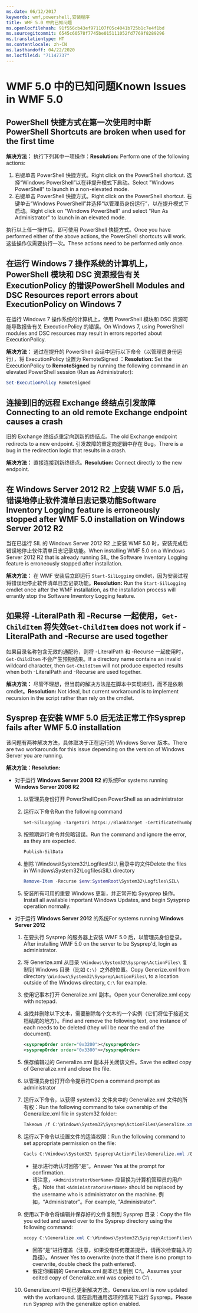 ```yaml
---
ms.date: 06/12/2017
keywords: wmf,powershell,安装程序
title: WMF 5.0 中的已知问题
ms.openlocfilehash: 91f556cb43ef971107f05c4041b725b1c7e4f1bd
ms.sourcegitcommit: 6545c60578f7745be015111052fd7769f8289296
ms.translationtype: HT
ms.contentlocale: zh-CN
ms.lasthandoff: 04/22/2020
ms.locfileid: "71147737"
---
```

# <a name="known-issues-in-wmf-50"></a><span data-ttu-id="157bb-103">WMF 5.0 中的已知问题</span><span class="sxs-lookup"><span data-stu-id="157bb-103">Known Issues in WMF 5.0</span></span>

## <a name="powershell-shortcuts-are-broken-when-used-for-the-first-time"></a><span data-ttu-id="157bb-104">PowerShell 快捷方式在第一次使用时中断</span><span class="sxs-lookup"><span data-stu-id="157bb-104">PowerShell Shortcuts are broken when used for the first time</span></span>

<span data-ttu-id="157bb-105">**解决方法：** 执行下列其中一项操作：</span><span class="sxs-lookup"><span data-stu-id="157bb-105">**Resolution:** Perform one of the following actions:</span></span>

1. <span data-ttu-id="157bb-106">右键单击 PowerShell 快捷方式。</span><span class="sxs-lookup"><span data-stu-id="157bb-106">Right click on the PowerShell shortcut.</span></span> <span data-ttu-id="157bb-107">选择“Windows PowerShell”以在非提升模式下启动。</span><span class="sxs-lookup"><span data-stu-id="157bb-107">Select "Windows PowerShell" to launch in a non-elevated mode.</span></span>
2. <span data-ttu-id="157bb-108">右键单击 PowerShell 快捷方式。</span><span class="sxs-lookup"><span data-stu-id="157bb-108">Right click on the PowerShell shortcut.</span></span> <span data-ttu-id="157bb-109">右键单击“Windows PowerShell”并选择“以管理员身份运行”，以在提升模式下启动。</span><span class="sxs-lookup"><span data-stu-id="157bb-109">Right click on "Windows PowerShell" and select "Run As Administrator" to launch in an elevated mode.</span></span>

<span data-ttu-id="157bb-110">执行以上任一操作后，即可使用 PowerShell 快捷方式。</span><span class="sxs-lookup"><span data-stu-id="157bb-110">Once you have performed either of the above actions, the PowerShell shortcuts will work.</span></span> <span data-ttu-id="157bb-111">这些操作仅需要执行一次。</span><span class="sxs-lookup"><span data-stu-id="157bb-111">These actions need to be performed only once.</span></span>

## <a name="powershell-modules-and-dsc-resources-report-errors-about-executionpolicy-on-windows-7"></a><span data-ttu-id="157bb-112">在运行 Windows 7 操作系统的计算机上，PowerShell 模块和 DSC 资源报告有关 ExecutionPolicy 的错误</span><span class="sxs-lookup"><span data-stu-id="157bb-112">PowerShell Modules and DSC Resources report errors about ExecutionPolicy on Windows 7</span></span>

<span data-ttu-id="157bb-113">在运行 Windows 7 操作系统的计算机上，使用 PowerShell 模块和 DSC 资源可能导致报告有关 ExecutionPolicy 的错误。</span><span class="sxs-lookup"><span data-stu-id="157bb-113">On Windows 7, using PowerShell modules and DSC resources may result in errors reported about ExecutionPolicy.</span></span>

<span data-ttu-id="157bb-114">**解决方法：** 通过在提升的 PowerShell 会话中运行以下命令（以管理员身份运行），将 ExecutionPolicy 设置为 RemoteSigned  ：</span><span class="sxs-lookup"><span data-stu-id="157bb-114">**Resolution:** Set the ExecutionPolicy to **RemoteSigned** by running the following command in an elevated PowerShell session (Run as Administrator):</span></span>

```powershell
Set-ExecutionPolicy RemoteSigned
```

## <a name="connecting-to-an-old-remote-exchange-endpoint-causes-a-crash"></a><span data-ttu-id="157bb-115">连接到旧的远程 Exchange 终结点引发故障</span><span class="sxs-lookup"><span data-stu-id="157bb-115">Connecting to an old remote Exchange endpoint causes a crash</span></span>

<span data-ttu-id="157bb-116">旧的 Exchange 终结点重定向到新的终结点。</span><span class="sxs-lookup"><span data-stu-id="157bb-116">The old Exchange endpoint redirects to a new endpoint.</span></span> <span data-ttu-id="157bb-117">引发故障的重定向逻辑中存在 Bug。</span><span class="sxs-lookup"><span data-stu-id="157bb-117">There is a bug in the redirection logic that results in a crash.</span></span>

<span data-ttu-id="157bb-118">**解决方法：** 直接连接到新终结点。</span><span class="sxs-lookup"><span data-stu-id="157bb-118">**Resolution:** Connect directly to the new endpoint.</span></span>

## <a name="software-inventory-logging-feature-is-erroneously-stopped-after-wmf-50-installation-on-windows-server-2012-r2"></a><span data-ttu-id="157bb-119">在 Windows Server 2012 R2 上安装 WMF 5.0 后，错误地停止软件清单日志记录功能</span><span class="sxs-lookup"><span data-stu-id="157bb-119">Software Inventory Logging feature is erroneously stopped after WMF 5.0 installation on Windows Server 2012 R2</span></span>

<span data-ttu-id="157bb-120">当在已运行 SIL 的 Windows Server 2012 R2 上安装 WMF 5.0 时，安装完成后错误地停止软件清单日志记录功能。</span><span class="sxs-lookup"><span data-stu-id="157bb-120">When installing WMF 5.0 on a Windows Server 2012 R2 that is already running SIL, the Software Inventory Logging feature is erroneously stopped after installation.</span></span>

<span data-ttu-id="157bb-121">**解决方法：** 在 WMF 安装后立即运行 `Start-SilLogging` cmdlet，因为安装过程将错误地停止软件清单日志记录功能。</span><span class="sxs-lookup"><span data-stu-id="157bb-121">**Resolution:** Run the `Start-SilLogging` cmdlet once after the WMF installation, as the installation process will errantly stop the Software Inventory Logging feature.</span></span>

## <a name="get-childitem-does-not-work-if--literalpath-and--recurse-are-used-together"></a><span data-ttu-id="157bb-122">如果将 -LiteralPath 和 -Recurse 一起使用，`Get-ChildItem` 将失效</span><span class="sxs-lookup"><span data-stu-id="157bb-122">`Get-ChildItem` does not work if -LiteralPath and -Recurse are used together</span></span>

<span data-ttu-id="157bb-123">如果目录名称包含无效的通配符，则将 -LiteralPath 和 -Recurse 一起使用时，`Get-ChildItem` 不会产生预期结果。</span><span class="sxs-lookup"><span data-stu-id="157bb-123">If a directory name contains an invalid wildcard character, then `Get-ChildItem` will not produce expected results when both -LiteralPath and -Recurse are used together.</span></span>

<span data-ttu-id="157bb-124">**解决方法：** 尽管不理想，但当前的解决方法是在脚本中实现递归，而不是依赖 cmdlet。</span><span class="sxs-lookup"><span data-stu-id="157bb-124">**Resolution:** Not ideal, but current workaround is to implement recursion in the script rather than rely on the cmdlet.</span></span>

## <a name="sysprep-fails-after-wmf-50-installation"></a><span data-ttu-id="157bb-125">Sysprep 在安装 WMF 5.0 后无法正常工作</span><span class="sxs-lookup"><span data-stu-id="157bb-125">Sysprep fails after WMF 5.0 installation</span></span>

<span data-ttu-id="157bb-126">该问题有两种解决方法，具体取决于正在运行的 Windows Server 版本。</span><span class="sxs-lookup"><span data-stu-id="157bb-126">There are two workarounds for this issue depending on the version of Windows Server you are running.</span></span>

<span data-ttu-id="157bb-127">**解决方法：**</span><span class="sxs-lookup"><span data-stu-id="157bb-127">**Resolution:**</span></span>

- <span data-ttu-id="157bb-128">对于运行 **Windows Server 2008 R2** 的系统</span><span class="sxs-lookup"><span data-stu-id="157bb-128">For systems running **Windows Server 2008 R2**</span></span>
  1. <span data-ttu-id="157bb-129">以管理员身份打开 PowerShell</span><span class="sxs-lookup"><span data-stu-id="157bb-129">Open PowerShell as an administrator</span></span>
  2. <span data-ttu-id="157bb-130">运行以下命令</span><span class="sxs-lookup"><span data-stu-id="157bb-130">Run the following command</span></span>

     ```powershell
     Set-SilLogging -TargetUri https://BlankTarget -CertificateThumbprint 0123456789
     ```

  3. <span data-ttu-id="157bb-131">按预期运行命令并忽略错误。</span><span class="sxs-lookup"><span data-stu-id="157bb-131">Run the command and ignore the error, as they are expected.</span></span>

     ```powershell
     Publish-SilData
     ```

  4. <span data-ttu-id="157bb-132">删除 \Windows\System32\Logfiles\SIL\ 目录中的文件</span><span class="sxs-lookup"><span data-stu-id="157bb-132">Delete the files in  \Windows\System32\Logfiles\SIL\ directory</span></span>

     ```powershell
     Remove-Item -Recurse $env:SystemRoot\System32\Logfiles\SIL\
     ```

  5. <span data-ttu-id="157bb-133">安装所有可用的重要 Windows 更新，并正常开始 Sysyprep 操作。</span><span class="sxs-lookup"><span data-stu-id="157bb-133">Install all available important Windows Updates, and begin Sysyprep operation normally.</span></span>

- <span data-ttu-id="157bb-134">对于运行 **Windows Server 2012** 的系统</span><span class="sxs-lookup"><span data-stu-id="157bb-134">For systems running **Windows Server 2012**</span></span>
  1. <span data-ttu-id="157bb-135">在要执行 Sysprep 的服务器上安装 WMF 5.0 后，以管理员身份登录。</span><span class="sxs-lookup"><span data-stu-id="157bb-135">After installing WMF 5.0 on the server to be Sysprep'd, login as administrator.</span></span>
  2. <span data-ttu-id="157bb-136">将 Generize.xml 从目录 `\Windows\System32\Sysprep\ActionFiles\` 复制到 Windows 目录（比如 `C:\`）之外的位置。</span><span class="sxs-lookup"><span data-stu-id="157bb-136">Copy Generize.xml from directory `\Windows\System32\Sysprep\ActionFiles\` to a location outside of the Windows directory, `C:\` for example.</span></span>
  3. <span data-ttu-id="157bb-137">使用记事本打开 Generalize.xml 副本。</span><span class="sxs-lookup"><span data-stu-id="157bb-137">Open your Generalize.xml copy with notepad.</span></span>
  4. <span data-ttu-id="157bb-138">查找并删除以下文本，需要删除每个文本的一个实例（它们将位于接近文档结尾的地方）。</span><span class="sxs-lookup"><span data-stu-id="157bb-138">Find and remove the following text, one instance of each needs to be deleted (they will be near the end of the document).</span></span>

     ```xml
     <sysprepOrder order="0x3200"></sysprepOrder>
     <sysprepOrder order="0x3300"></sysprepOrder>
     ```

  5. <span data-ttu-id="157bb-139">保存编辑过的 Generalize.xml 副本并关闭该文件。</span><span class="sxs-lookup"><span data-stu-id="157bb-139">Save the edited copy of Generalize.xml and close the file.</span></span>
  6. <span data-ttu-id="157bb-140">以管理员身份打开命令提示符</span><span class="sxs-lookup"><span data-stu-id="157bb-140">Open a command prompt as administrator</span></span>
  7. <span data-ttu-id="157bb-141">运行以下命令，以获得 system32 文件夹中的 Generalize.xml 文件的所有权：</span><span class="sxs-lookup"><span data-stu-id="157bb-141">Run the following command to take ownership of the Generalize.xml file in system32 folder:</span></span>

     ```powershell
     Takeown /f C:\Windows\System32\Sysprep\ActionFiles\Generalize.xml
     ```

  8. <span data-ttu-id="157bb-142">运行以下命令以设置文件的适当权限：</span><span class="sxs-lookup"><span data-stu-id="157bb-142">Run the following command to set appropriate permission on the file:</span></span>

     ```powershell
     Cacls C:\Windows\System32\ Sysprep\ActionFiles\Generalize.xml /G `<AdministratorUserName>`:F
     ```

     - <span data-ttu-id="157bb-143">提示进行确认时回答“是”。</span><span class="sxs-lookup"><span data-stu-id="157bb-143">Answer Yes at the prompt for confirmation.</span></span>
     - <span data-ttu-id="157bb-144">请注意，`<AdministratorUserName>` 应替换为计算机管理员的用户名。</span><span class="sxs-lookup"><span data-stu-id="157bb-144">Note that `<AdministratorUserName>` should be replaced by the username who is administrator on the machine.</span></span> <span data-ttu-id="157bb-145">例如，“Administrator”。</span><span class="sxs-lookup"><span data-stu-id="157bb-145">For example, "Administrator".</span></span>

  9. <span data-ttu-id="157bb-146">使用以下命令将编辑并保存好的文件复制到 Sysprep 目录：</span><span class="sxs-lookup"><span data-stu-id="157bb-146">Copy the file you edited and saved over to the Sysprep directory using the following command:</span></span>

     ```powershell
     xcopy C:\Generalize.xml C:\Windows\System32\Sysprep\ActionFiles\Generalize.xml
     ```

     - <span data-ttu-id="157bb-147">回答“是”进行覆盖（注意，如果没有任何覆盖提示，请再次检查输入的路径）。</span><span class="sxs-lookup"><span data-stu-id="157bb-147">Answer Yes to overwrite (note that if there is no prompt to overwrite, double check the path entered).</span></span>
     - <span data-ttu-id="157bb-148">假定你编辑的 Generalize.xml 副本已复制到 C:\。</span><span class="sxs-lookup"><span data-stu-id="157bb-148">Assumes your edited copy of Generalize.xml was copied to C:\ .</span></span>

  10. <span data-ttu-id="157bb-149">Generalize.xml 中现已更新解决方法。</span><span class="sxs-lookup"><span data-stu-id="157bb-149">Generalize.xml is now updated with the workaround.</span></span> <span data-ttu-id="157bb-150">请在启用通用选项的情况下运行 Sysprep。</span><span class="sxs-lookup"><span data-stu-id="157bb-150">Please run Sysprep with the generalize option enabled.</span></span>